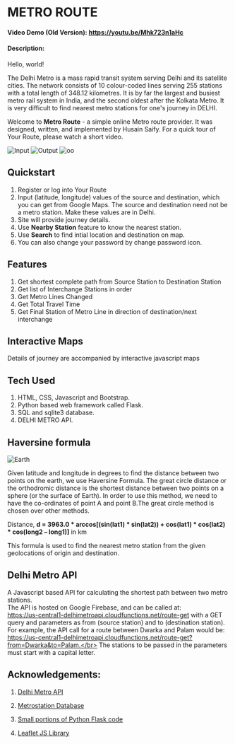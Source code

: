 # METRO ROUTE
#### Video Demo (Old Version):  <https://youtu.be/Mhk723n1aHc>
#### Description:
Hello, world!

The Delhi Metro is a mass rapid transit system serving Delhi and its satellite cities. The network consists of 10 colour-coded lines serving 255 stations with a total length of 348.12 kilometres. It is by far the largest and busiest metro rail system in India, and the second oldest after the Kolkata Metro. It is very difficult to find nearest metro stations for one's journey in DELHI.

Welcome to **Metro Route** - a simple online Metro route provider. It was designed, written, and implemented by Husain Saify. For a quick tour of Your Route, please watch a short video.

![Input](https://imgur.com/DpGCemw.png)
![Output](https://imgur.com/kJq0H7A.png)
![oo](https://imgur.com/iIkbFVL.png)

## Quickstart

 1. Register or log into Your Route
 2. Input (latitude, longitude) values of the source and destination, which you can get from Google Maps. The source and destination need not be a metro station. Make these values are in Delhi.
 3. Site will provide journey details.
 4. Use **Nearby Station** feature to know the nearest station.
 5. Use **Search** to find intial location and destination on map.
 4. You can also change your password by change password icon.

## Features

 1. Get shortest complete path from Source Station to Destination
    Station
 2. Get list of Interchange Stations in order
 3. Get Metro Lines Changed
 4. Get Total Travel Time
 5. Get Final Station of Metro Line in direction of destination/next interchange

## Interactive Maps

 Details of journey are accompanied by interactive javascript maps

## Tech Used
 1. HTML, CSS, Javascript and Bootstrap.
 2. Python based web framework called Flask.
 3. SQL and sqlite3 database.
 4. DELHI METRO API.

## Haversine formula

![Earth](https://imgur.com/IpW1q2h.png)

Given latitude and longitude in degrees to find the distance between two points on the earth, we use Haversine Formula.
The great circle distance or the orthodromic distance is the shortest distance between two points on a sphere (or the surface of Earth). In order to use this method, we need to have the co-ordinates of point A and point B.The great circle method is chosen over other methods.

Distance, **d = 3963.0 * arccos[(sin(lat1) * sin(lat2)) + cos(lat1) * cos(lat2) * cos(long2 – long1)]** in km

This formula is used to find the nearest metro station from the given geolocations of origin and destination.


## Delhi Metro API
  A Javascript based API for calculating the shortest path between two metro stations.</br>
  The API is hosted on Google Firebase, and can be called at:</br>
  https://us-central1-delhimetroapi.cloudfunctions.net/route-get
  with a GET query and parameters as from (source station) and to (destination station).</br>
  For example, the API call for a route between Dwarka and Palam would be: https://us-central1-delhimetroapi.cloudfunctions.net/route-get?from=Dwarka&to=Palam.</br>
  The stations to be passed in the parameters must start with a capital letter.

## Acknowledgements:

  1. [Delhi Metro API](https://github.com/Mansehej/DelhiMetroAPI)
  2. [Metrostation Database](https://www.kaggle.com/datasets/kunalgupta2616/delhi-metro-stations-data)
  3. [Small portions of Python Flask code](https://cs50.harvard.edu/x/2022/psets/9/finance/)

  4. [Leaflet JS Library](https://leafletjs.com/)

